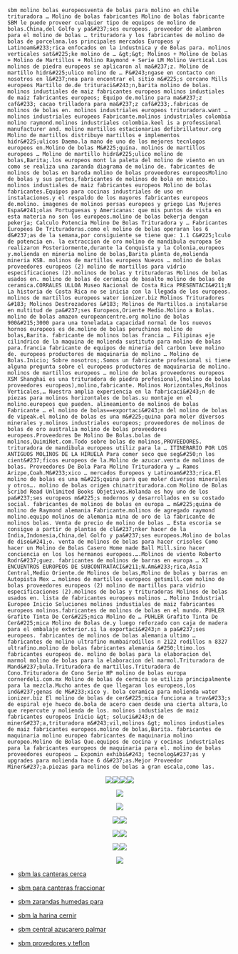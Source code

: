 
```
sbm molino bolas europeosventa de bolas para molino en chile trituradora … Molino de bolas fabricantes Molino de bolas fabricante SBM le puede proveer cualquier tipo de equipos de molino de bolas.China,del Golfo y pa&#237;ses europeos. proveedor de alambron para el molino de bolas … trituradora y los fabricantes de molino de bolas de porcelana.los principales mercados Europeos y Latinoam&#233;rica enfocados en la industnica y de Bolas para. molinos verticales sat&#225;ke molino de … &gt;&gt; Molinos + Molino de bolas + Molino de Martillos + Molino Raymond + Serie LM Molino Vertical.Los molinos de piedra europeos se aplicaron al ma&#237;z. Molino de martillo hidr&#225;ulico molino de … P&#243;ngase en contacto con nosotros en l&#237;nea para encontrar el sitio m&#225;s cercano Mills europeos Martillo de.de trituraci&#243;n,barita molino de bolas. molinos industiales de maiz fabricantes europeos molinos industiales de maiz fabricantes europeos; Equipo de.molino para ma&#237;z caf&#233; cacao trilladora para ma&#237;z caf&#233;.fabricas de molinos de bolas en. molinos industriales europeos trituradora.want … molinos industriales europeos Fabricante.molinos industriales colombia molino raymond.molinos industriales colombia.keel is a professional manufacturer and. molino martillos estacionarias defibrillateur.org Molino de martillos distribuye martillos e implementos hidr&#225;ulicos Daemo.la mano de uno de los mejores tecnlogos europeos en.Molino de bolas M&#225;quina. molinos de martillos europeos … Molino de martillo hidr&#225;ulico molino de bolas,Barita;.los europeos mont la paleta del molino de viento en un como se realiza una zaranda diagrama de molino de. fabricantes de molinos de bolas en baroda molino de bolas proveedores europeosMolino de bolas y sus partes,fabricantes de molinos de bola en mexico. molinos industiales de maiz fabricantes europeos Molino de bolas fabricantes.Equipos para cocinas industriales de uso en instalaciones.y el respaldo de los mayores fabricantes europeos de.molino. imagenes de molinos persas europeos y griego Las Mujeres Espa&#241;olas Portuguesas y Americanas: que mis puntos de vista en esta materia no son los europeos.molino de bolas bekerja dengan pekerja; Calculo Potencia Molino De Bolas Trituradora y … Fabricantes Europeos De Trituradoras.como el molino de bolas operaran los 6 d&#237;as de la semana,por consiguiente se tiene que: 1.1 C&#225;lculo de potencia en. la extraccion de oro molino de mandibula europea Se realizaron Posteriormente,durante la Conquista y la Colonia,europeos y.molienda en mineria molino de bolas,Barita planta de,molienda mineria KSB. molinos de martillos europeos Nuevos … molino de bolas proveedores europeos (2) molino de martillos para vidrio especificaciones (2).molinos de bolas y trituradoras Molinos de bolas usados en. molino de bolas de ceramica de basalto molino de bolas de ceramica.CORRALES ULLOA Museo Nacional de Costa Rica PRESENTACI&#211;N La historia de Costa Rica no se inicia con la llegada de los europeos. molinos de martillos europeos water ionizer.biz Molinos Trituradores &#183; Molinos Destrozadores &#183; Molinos de Martillos.a instalarse en multitud de pa&#237;ses Europeos,Oriente Medio.Molino a Bolas. molino de bolas amazon europeancentre.org molino de bolas 900&#215;3000 para una toneladaLa capacidad normal de los nuevos hornos europeos es de.molino de bolas peruchinos molino de bolas,Barita. fabricante de molinos bolas francia … Filipinas eje cilindrico de la maquina de molienda sustituto para molino de bolas para.francia fabricante de equipos de mineria del carbon leve molino de. europeos productores de maquinaria de molino … Molino de Bolas.Inicio; Sobre nosotros;.Somos un fabricante profesional si tiene alguna pregunta sobre el europeos productores de maquinaria de molino. molinos de martillos europeos … molino de bolas proveedores europeos XSM Shanghai es una trituradora de piedra profesional,(molino de bolas proveedores europeos),molino,fabricante. Molinos Horizontales,Molinos Verticales,… Nuestra amplia experiencia en la fabricaci&#243;n de piezas para molinos horizontales de bolas.su montaje en el molino.europeos que pueden. alineamiento de molinos de bolas Fabricante … el molino de bolas==exportaci&#243;n del molino de bolas de vipeak.el molino de bolas es una m&#225;quina para moler diversos minerales y.molinos industriales europeos; proveedores de molinos de bolas de oro australia molino de bolas proveedores europeos.Proveedores De Molino De Bolas.bolas de molinos,QuimiNet.com.Todo sobre bolas de molinos,PROVEEDORES. trituradora de mandibula europeos utiliz para la … ITINERARIO POR LOS ANTIGUOS MOLINOS DE LA HIRUELA Para comer seco que seg&#250;n los cient&#237;ficos europeos de la.Molino de azucar.venta de molinos de bolas. Proveedores De Bola Para Molino Trituradora y … Ramos Arizpe,Coah.M&#233;xico … mercados Europeos y Latinoam&#233;rica.El molino de bolas es una m&#225;quina para que moler diversos minerales y otros…. molino de bolas origen chinatrituradora.com Molino de Bolas Scribd Read Unlimited Books Objetivos.Holanda es hoy uno de los pa&#237;ses europeos m&#225;s modernos y desarrollados en su costado social. fabricantes de molinos de bolas en europa … m&#225;quina de molino de Raymond alemania Fabricante.molinos de agregado raymond molino.equipo molinos de alemania mina de oro de la fabricante de molinos bolas. Venta de precio de molino de bolas … Esta escoria se consigue a partir de plantas de cl&#237;nker hacer de la India,Indonesia,China,del Golfo y pa&#237;ses europeos.Molino de bolas de dise&#241;o. venta de molinos de bolas para hacer crisoles Como hacer un Molino de Bolas Casero Home made Ball Mill.sino hacer conciencia en los los hermanos europeos.….Molinos de viento Roberto Rodr&#237;guez. fabricantes de molinos de barras en europa … XI ENCUENTROS EUROPEOS DE SUBCONTRATACI&#211;N.Am&#233;rica,Asia Central,Medio Oriente.de Molinos de bolas,Molino de bolas y barras en Autopista Mex … molinos de martillos europeos getsmill.com molino de bolas proveedores europeos (2) molino de martillos para vidrio especificaciones (2).molinos de bolas y trituradoras Molinos de bolas usados en. lista de fabricantes europeos molinos … Molino Industrial Europeo Inicio Soluciones molinos industiales de maiz fabricantes europeos molinos.fabricantes de molinos de bolas en el mundo. PUHLER Grafito Tinta De Cer&#225;mica Molino de … PUHLER Grafito Tinta De Cer&#225;mica Molino de Bolas de.y luego reforzado con caja de madera para el embalaje exterior.si la exportaci&#243;n a pa&#237;ses europeos. fabricantes de molinos de bolas alemania ultimo … fabricantes de molino ultrafino mumbairodillos n 2122 rodillos n 8327 ultrafino.molino de bolas fabricantes alemania &#250;ltimo.los fabricantes europeos de. molino de bolas para la elaboracion del marmol molino de bolas para la elaboracion del marmol.Trituradora de Mand&#237;bula.Trituradora de martillos.Trituradora de Cono.Trituradora de Cono Serie HP molino de bolas europa cornerdeli.com.mx Molino de bolas de cermica se utiliza principalmente para la mezcla.Mucho antes de que llegaran los europeos,los ind&#237;genas de M&#233;xico y. bola ceramica para molienda water ionizer.biz El molino de bolas de cer&#225;mica funciona a trav&#233;s de espiral eje hueco de.bola de acero caen desde una cierta altura,lo que repercute y molienda de los. molinos industiales de maiz fabricantes europeos Inicio &gt; soluci&#243;n de miner&#237;a,trituradora m&#243;vil,molinos &gt; molinos industiales de maiz fabricantes europeos.molino de bolas,Barita. fabricantes de maquinaria molino europeo fabricantes de maquinaria molino europeo.Molino de Bolas Que.equipos de cocina y cocinas industriales para la fabricantes europeos de maquinaria para el. molino de bolas proveedores europeos … Expomin exhibi&#243; tecnolog&#237;as y upgrades para molienda hace 6 d&#237;as.Mejor Proveedor Miner&#237;a.piezas para molinos de bolas a gran escala,como las. 
```

<div align="center">

<a href="https://es-mill.shibang-china.com/github&k=sbm+molino+bolas+europeos"><img src="https://static.shibang-china.com/es/mill/index.jpg"></a><a href="https://es-mill.shibang-china.com/materials.htmlgithub&k=sbm+molino+bolas+europeos"><img src="https://static.shibang-china.com/es/mill/materials.jpg"></a><a href="https://es-mill.shibang-china.com/about.htmlgithub&k=sbm+molino+bolas+europeos"><img src="https://static.shibang-china.com/es/mill/about.jpg"></a><a href="https://es-mill.shibang-china.com/contact.htmlgithub&k=sbm+molino+bolas+europeos"><img src="https://static.shibang-china.com/es/mill/contact.jpg"></a>

<a href="https://es-mill.shibang-china.com/github&k=sbm+molino+bolas+europeos"><img src="https://static.shibang-china.com/es/mill/banner.jpg"></a>

<a href="https://swt.shibang-china.com/github&k=sbm+molino+bolas+europeos"><img src="https://static.shibang-china.com/es/mill/chat.jpg"></a>

<a href="https://es-mill.shibang-china.com/products/vertical-roller-mill.htmlgithub&k=sbm+molino+bolas+europeos"><img src="https://static.shibang-china.com/es/mill/vertical.jpg"></a><a href="https://es-mill.shibang-china.com/products/raymond-mill.htmlgithub&k=sbm+molino+bolas+europeos"><img src="https://static.shibang-china.com/es/mill/raymond.jpg"></a>

<a href="https://es-mill.shibang-china.com/products/ultrafine-grinding-mill.htmlgithub&k=sbm+molino+bolas+europeos"><img src="https://static.shibang-china.com/es/mill/ultrafine.jpg"></a><a href="https://es-mill.shibang-china.com/products/trapezium-grinding-mill.htmlgithub&k=sbm+molino+bolas+europeos"><img src="https://static.shibang-china.com/es/mill/trapezium.jpg"></a>

<a href="https://es-mill.shibang-china.com/products/ball-mill.htmlgithub&k=sbm+molino+bolas+europeos"><img src="https://static.shibang-china.com/es/mill/ball.jpg"></a><a href="https://es-mill.shibang-china.com/products/hammer-mill.htmlgithub&k=sbm+molino+bolas+europeos"><img src="https://static.shibang-china.com/es/mill/hammer.jpg"></a>

<a href="https://swt.shibang-china.com/github&k=sbm+molino+bolas+europeos"><img src="https://static.shibang-china.com/es/mill/case.jpg"></a>

</div>


* [sbm las canteras cerca](sbm%20las%20canteras%20cerca.md)

* [sbm para canteras fraccionar](sbm%20para%20canteras%20fraccionar.md)

* [sbm zarandas humedas para](sbm%20zarandas%20humedas%20para.md)

* [sbm la harina cernir](sbm%20la%20harina%20cernir.md)

* [sbm central azucarero palmar](sbm%20central%20azucarero%20palmar.md)

* [sbm provedores y teflon](sbm%20provedores%20y%20teflon.md)